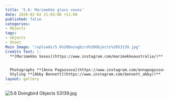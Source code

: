 ```yaml
---
title: '5.6: Marimekko glass vases'
date: 2020-02-02 21:03:00 +11:00
published: false
categories:
- Objects
tags:
- objects
- Shoot
Main Image: "/uploads/5.6%20Doingbird%20Objects%2053139.jpg"
Credits Text: |-
  **[Marimekko Vases](https://www.instagram.com/marimekkoaustralia/)**


  Photographs **[Anna Pogossova](https://www.instagram.com/annapogossova/)** at **[B&A](https://www.instagram.com/barepsau/)**
  Styling **[Abby Bennett](https://www.instagram.com/bennett_abby/)**
layout: gallery
---
```


![5.6 Doingbird Objects 53139.jpg](/uploads/5.6%20Doingbird%20Objects%2053139.jpg)

